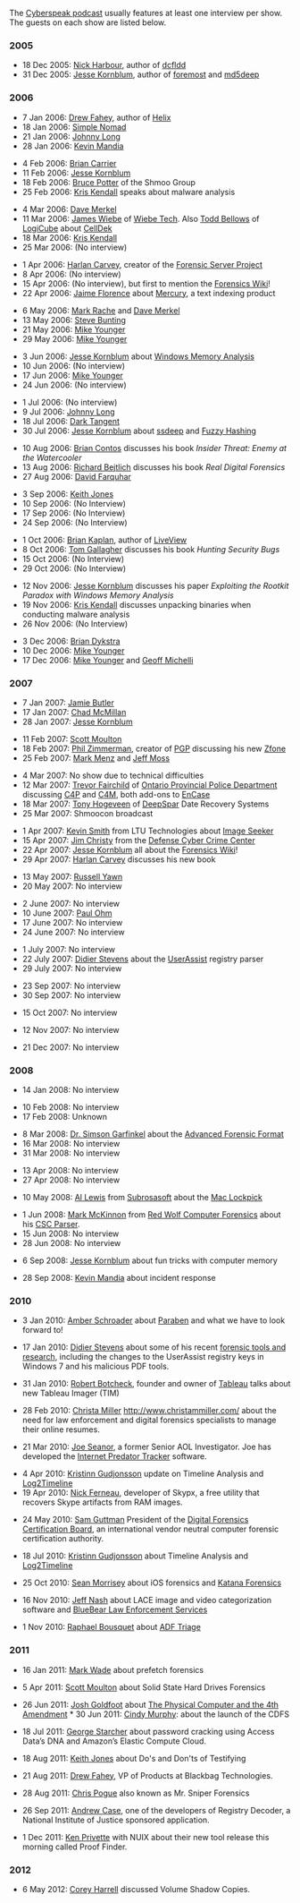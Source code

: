 The [Cyberspeak podcast](Cyberspeak_podcast "wikilink") usually features
at least one interview per show. The guests on each show are listed
below.

### 2005

- 18 Dec 2005: [Nick Harbour](Nick_Harbour "wikilink"), author of
  [dcfldd](Dcfldd "wikilink")
- 31 Dec 2005: [Jesse Kornblum](Jesse_Kornblum "wikilink"), author of
  [foremost](foremost "wikilink") and [md5deep](md5deep "wikilink")

### 2006

- 7 Jan 2006: [Drew Fahey](Drew_Fahey "wikilink"), author of
  [Helix](Helix "wikilink")
- 18 Jan 2006: [Simple Nomad](Simple_Nomad "wikilink")
- 21 Jan 2006: [Johnny Long](Johnny_Long "wikilink")
- 28 Jan 2006: [Kevin Mandia](Kevin_Mandia "wikilink")

<!-- -->

- 4 Feb 2006: [Brian Carrier](Brian_Carrier "wikilink")
- 11 Feb 2006: [Jesse Kornblum](Jesse_Kornblum "wikilink")
- 18 Feb 2006: [Bruce Potter](Bruce_Potter "wikilink") of the Shmoo
  Group
- 25 Feb 2006: [Kris Kendall](Kris_Kendall "wikilink") speaks about
  malware analysis

<!-- -->

- 4 Mar 2006: [Dave Merkel](Dave_Merkel "wikilink")
- 11 Mar 2006: [James Wiebe](James_Wiebe "wikilink") of [Wiebe
  Tech](Wiebe_Tech "wikilink"). Also [Todd
  Bellows](Todd_Bellows "wikilink") of [LogiCube](LogiCube "wikilink")
  about [CellDek](CellDek "wikilink")
- 18 Mar 2006: [Kris Kendall](Kris_Kendall "wikilink")
- 25 Mar 2006: (No interview)

<!-- -->

- 1 Apr 2006: [Harlan Carvey](Harlan_Carvey "wikilink"), creator of the
  [Forensic Server Project](Forensic_Server_Project "wikilink")
- 8 Apr 2006: (No interview)
- 15 Apr 2006: (No interview), but first to mention the [Forensics
  Wiki](Main_Page "wikilink")!
- 22 Apr 2006: [Jaime Florence](Jaime_Florence "wikilink") about
  [Mercury](Mercury "wikilink"), a text indexing product

<!-- -->

- 6 May 2006: [Mark Rache](Mark_Rache "wikilink") and [Dave
  Merkel](Dave_Merkel "wikilink")
- 13 May 2006: [Steve Bunting](Steve_Bunting "wikilink")
- 21 May 2006: [Mike Younger](Mike_Younger "wikilink")
- 29 May 2006: [Mike Younger](Mike_Younger "wikilink")

<!-- -->

- 3 Jun 2006: [Jesse Kornblum](Jesse_Kornblum "wikilink") about [Windows
  Memory Analysis](Windows_Memory_Analysis "wikilink")
- 10 Jun 2006: (No interview)
- 17 Jun 2006: [Mike Younger](Mike_Younger "wikilink")
- 24 Jun 2006: (No interview)

<!-- -->

- 1 Jul 2006: (No interview)
- 9 Jul 2006: [Johnny Long](Johnny_Long "wikilink")
- 18 Jul 2006: [Dark Tangent](Dark_Tangent "wikilink")
- 30 Jul 2006: [Jesse Kornblum](Jesse_Kornblum "wikilink") about
  [ssdeep](Ssdeep "wikilink") and [Fuzzy
  Hashing](Context_Triggered_Piecewise_Hashing "wikilink")

<!-- -->

- 10 Aug 2006: [Brian Contos](Brian_Contos "wikilink") discusses his
  book *Insider Threat: Enemy at the Watercooler*
- 13 Aug 2006: [Richard Bejtlich](Richard_Bejtlich "wikilink") discusses
  his book *Real Digital Forensics*
- 27 Aug 2006: [David Farquhar](David_Farquhar "wikilink")

<!-- -->

- 3 Sep 2006: [Keith Jones](Keith_Jones "wikilink")
- 10 Sep 2006: (No Interview)
- 17 Sep 2006: (No Interview)
- 24 Sep 2006: (No Interview)

<!-- -->

- 1 Oct 2006: [Brian Kaplan](Brian_Kaplan "wikilink"), author of
  [LiveView](LiveView "wikilink")
- 8 Oct 2006: [Tom Gallagher](Tom_Gallagher "wikilink") discusses his
  book *Hunting Security Bugs*
- 15 Oct 2006: (No Interview)
- 29 Oct 2006: (No Interview)

<!-- -->

- 12 Nov 2006: [Jesse Kornblum](Jesse_Kornblum "wikilink") discusses his
  paper *Exploiting the Rootkit Paradox with Windows Memory Analysis*
- 19 Nov 2006: [Kris Kendall](Kris_Kendall "wikilink") discusses
  unpacking binaries when conducting malware analysis
- 26 Nov 2006: (No Interview)

<!-- -->

- 3 Dec 2006: [Brian Dykstra](Brian_Dykstra "wikilink")
- 10 Dec 2006: [Mike Younger](Mike_Younger "wikilink")
- 17 Dec 2006: [Mike Younger](Mike_Younger "wikilink") and [Geoff
  Michelli](Geoff_Michelli "wikilink")

### 2007

- 7 Jan 2007: [Jamie Butler](Jamie_Butler "wikilink")
- 17 Jan 2007: [Chad McMillan](Chad_McMillan "wikilink")
- 28 Jan 2007: [Jesse Kornblum](Jesse_Kornblum "wikilink")

<!-- -->

- 11 Feb 2007: [Scott Moulton](Scott_Moulton "wikilink")
- 18 Feb 2007: [Phil Zimmerman](Phil_Zimmerman "wikilink"), creator of
  [PGP](PGP "wikilink") discussing his new [Zfone](Zfone "wikilink")
- 25 Feb 2007: [Mark Menz](Mark_Menz "wikilink") and [Jeff
  Moss](Jeff_Moss "wikilink")

<!-- -->

- 4 Mar 2007: No show due to technical difficulties
- 12 Mar 2007: [Trevor Fairchild](Trevor_Fairchild "wikilink") of
  [Ontario Provincial Police
  Department](Ontario_Provincial_Police_Department "wikilink")
  discussing [C4P](C4P "wikilink") and [C4M](C4M "wikilink"), both
  add-ons to [EnCase](EnCase "wikilink")
- 18 Mar 2007: [Tony Hogeveen](Tony_Hogeveen "wikilink") of
  [DeepSpar](DeepSpar "wikilink") Date Recovery Systems
- 25 Mar 2007: Shmoocon broadcast

<!-- -->

- 1 Apr 2007: [Kevin Smith](Kevin_Smith "wikilink") from LTU
  Technologies about [Image Seeker](Image_Seeker "wikilink")
- 15 Apr 2007: [Jim Christy](Jim_Christy "wikilink") from the [Defense
  Cyber Crime Center](Defense_Cyber_Crime_Center "wikilink")
- 22 Apr 2007: [Jesse Kornblum](Jesse_Kornblum "wikilink") all about the
  [Forensics Wiki](Main_Page "wikilink")!
- 29 Apr 2007: [Harlan Carvey](Harlan_Carvey "wikilink") discusses his
  new book

<!-- -->

- 13 May 2007: [Russell Yawn](Russell_Yawn "wikilink")
- 20 May 2007: No interview

<!-- -->

- 2 June 2007: No interview
- 10 June 2007: [Paul Ohm](Paul_Ohm "wikilink")
- 17 June 2007: No interview
- 24 June 2007: No interview

<!-- -->

- 1 July 2007: No interview
- 22 July 2007: [Didier Stevens](Didier_Stevens "wikilink") about the
  [UserAssist](UserAssist "wikilink") registry parser
- 29 July 2007: No interview

<!-- -->

- 23 Sep 2007: No interview
- 30 Sep 2007: No interview

<!-- -->

- 15 Oct 2007: No interview

<!-- -->

- 12 Nov 2007: No interview

<!-- -->

- 21 Dec 2007: No interview

### 2008

- 14 Jan 2008: No interview

<!-- -->

- 10 Feb 2008: No interview
- 17 Feb 2008: Unknown

<!-- -->

- 8 Mar 2008: [Dr. Simson Garfinkel](Simson_L._Garfinkel "wikilink")
  about the [Advanced Forensic Format](AFF "wikilink")
- 16 Mar 2008: No interview
- 31 Mar 2008: No interview

<!-- -->

- 13 Apr 2008: No interview
- 27 Apr 2008: No interview

<!-- -->

- 10 May 2008: [Al Lewis](Al_Lewis "wikilink") from
  [Subrosasoft](http://subrosasoft.com/) about the [Mac
  Lockpick](Mac_Lockpick "wikilink")

<!-- -->

- 1 Jun 2008: [Mark McKinnon](Mark_McKinnon "wikilink") from [Red Wolf
  Computer Forensics](http://redwolfcomputerforensics.com/) about his
  [CSC Parser](CSC_Parser "wikilink").
- 15 Jun 2008: No interview
- 28 Jun 2008: No interview

<!-- -->

- 6 Sep 2008: [Jesse Kornblum](Jesse_Kornblum "wikilink") about fun
  tricks with computer memory

<!-- -->

- 28 Sep 2008: [Kevin Mandia](Kevin_Mandia "wikilink") about incident
  response

### 2010

- 3 Jan 2010: [Amber Schroader](Amber_Schroader "wikilink") about
  [Paraben](http://www.paraben.com/) and what we have to look forward
  to!

<!-- -->

- 17 Jan 2010: [Didier Stevens](Didier_Stevens "wikilink") about some of
  his recent [forensic tools and
  research](http://blog.didierstevens.com/), including the changes to
  the UserAssist registry keys in Windows 7 and his malicious PDF tools.

<!-- -->

- 31 Jan 2010: [Robert Botcheck](Robert_Botcheck "wikilink"), founder
  and owner of [Tableau](http://www.tableau.com/) talks about new
  Tableau Imager (TIM)

<!-- -->

- 28 Feb 2010: [Christa Miller](Christa_Miller "wikilink")
  <http://www.christammiller.com/> about the need for law enforcement
  and digital forensics specialists to manage their online resumes.

<!-- -->

- 21 Mar 2010: [Joe Seanor](Joe_Seanor "wikilink"), a former Senior AOL
  Investigator. Joe has developed the [Internet Predator
  Tracker](http://www.internetpredatortracker.com/) software.

<!-- -->

- 4 Apr 2010: [Kristinn Gudjonsson](Kristinn_Gudjonsson "wikilink")
  update on Timeline Analysis and
  [Log2Timeline](http://log2timeline.net/)
- 19 Apr 2010: [Nick Ferneau](Nick_Ferneau "wikilink"), developer of
  Skypx, a free utility that recovers Skype artifacts from RAM images.

<!-- -->

- 24 May 2010: [Sam Guttman](Sam_Guttman "wikilink") President of the
  [Digital Forensics Certification Board](http://www.ncfs.org/dfcb), an
  international vendor neutral computer forensic certification
  authority.

<!-- -->

- 18 Jul 2010: [Kristinn Gudjonsson](Kristinn_Gudjonsson "wikilink")
  about Timeline Analysis and [Log2Timeline](http://log2timeline.net/)

<!-- -->

- 25 Oct 2010: [Sean Morrisey](Sean_Morrisey "wikilink") about iOS
  forensics and [Katana Forensics](http://www.katanaforensics.com/)

<!-- -->

- 16 Nov 2010: [Jeff Nash](Jeff_Nash "wikilink") about LACE image and
  video categorization software and [BlueBear Law Enforcement
  Services](http://www.bb-les.com/)

<!-- -->

- 1 Nov 2010: [Raphael Bousquet](Raphael_Bousquet "wikilink") about [ADF
  Triage](http://www.adfsolutions.com/index.php?option=com_content&view=article&id=65&Itemid=72)

### 2011

- 16 Jan 2011: [Mark Wade](Mark_Wade "wikilink") about prefetch
  forensics

<!-- -->

- 5 Apr 2011: [Scott Moulton](Scott_Moulton "wikilink") about Solid
  State Hard Drives Forensics

<!-- -->

- 26 Jun 2011: [Josh Goldfoot](Josh_Goldfoot "wikilink") about [The
  Physical Computer and the 4th
  Amendment](http://www.bjcl.org/current/16_1/3_Goldfoot_draft1.pdf) \*
  30 Jun 2011: [Cindy Murphy](Cindy_Murphy "wikilink"): about the launch
  of the CDFS

<!-- -->

- 18 Jul 2011: [George Starcher](George_Starcher "wikilink") about
  password cracking using Access Data’s DNA and Amazon’s Elastic Compute
  Cloud.

<!-- -->

- 18 Aug 2011: [Keith Jones](Keith_Jones "wikilink") about Do's and
  Don'ts of Testifying

<!-- -->

- 21 Aug 2011: [Drew Fahey](Drew_Fahey "wikilink"), VP of Products at
  Blackbag Technologies.

<!-- -->

- 28 Aug 2011: [Chris Pogue](Chris_Pogue "wikilink") also known as Mr.
  Sniper Forensics

<!-- -->

- 26 Sep 2011: [Andrew Case](Andrew_Case "wikilink"), one of the
  developers of Registry Decoder, a National Institute of Justice
  sponsored application.

<!-- -->

- 1 Dec 2011: [Ken Privette](Ken_Privette "wikilink") with NUIX about
  their new tool release this morning called Proof Finder.

### 2012

- 6 May 2012: [Corey Harrell](Corey_Harrell "wikilink") discussed Volume
  Shadow Copies.